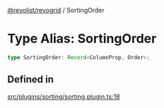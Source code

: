 [@revolist/revogrid](README.md) / SortingOrder

# Type Alias: SortingOrder

```ts
type SortingOrder: Record<ColumnProp, Order>;
```

## Defined in

[src/plugins/sorting/sorting.plugin.ts:18](https://github.com/revolist/revogrid/blob/541ed3c2070ab701e47c29bb6172b17d19a08816/src/plugins/sorting/sorting.plugin.ts#L18)
